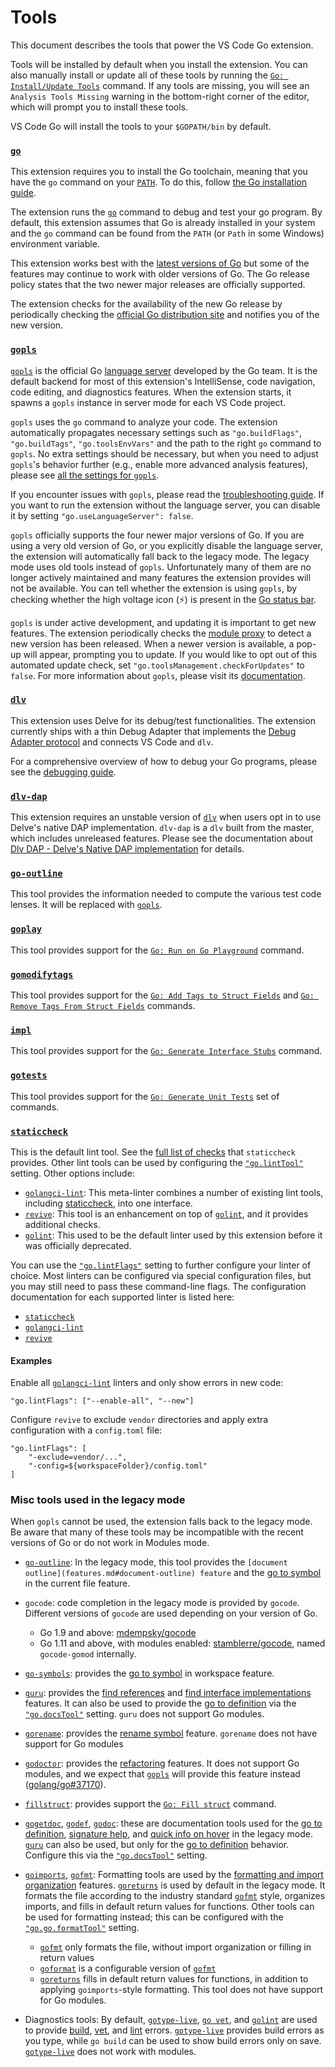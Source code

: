 # Tools

This document describes the tools that power the VS Code Go extension.

Tools will be installed by default when you install the extension. You can also manually install or update all of these tools by running the [`Go: Install/Update Tools`](commands.md#go-installupdate-tools) command. If any tools are missing, you will see an `Analysis Tools Missing` warning in the bottom-right corner of the editor, which will prompt you to install these tools.

VS Code Go will install the tools to your `$GOPATH/bin` by default. 

### [`go`]
This extension requires you to install the Go toolchain, meaning that you have the `go` command on your [`PATH`](https://en.wikipedia.org/wiki/PATH_(variable)). To do this, follow [the Go installation guide](https://golang.org/doc/install).

The extension runs the [`go`] command to debug and test your go program. By default, this extension assumes that Go is already installed in your system and the `go` command can be found from the `PATH` (or `Path` in some Windows) environment variable.

This extension works best with the [latest versions of Go](https://golang.org/doc/devel/release.html#policy) but  some of the features may continue to work with older versions of Go. The Go release policy states that the two newer major releases are officially supported.

The extension checks for the availability of the new Go release by periodically checking the [official Go distribution site](https://golang.org/dl) and notifies you of the new version. 

### [`gopls`]
[`gopls`] is the official Go [language server](https://langserver.org/) developed by the Go team. It is the default backend for most of this extension's IntelliSense, code navigation, code editing, and diagnostics features. When the extension starts, it spawns a `gopls` instance in server mode for each VS Code project.

`gopls` uses the `go` command to analyze your code. The extension automatically propagates necessary settings such as  `"go.buildFlags"`, `"go.buildTags"`, `"go.toolsEnvVars"` and the path to the right `go` command to `gopls`. No extra settings should be necessary, but when you need to adjust `gopls`'s behavior further (e.g., enable more advanced analysis features), please see [all the settings for `gopls`](settings.md#settings-for-gopls).

If you encounter issues with `gopls`, please read the [troubleshooting guide](troubleshooting.md#collect-gopls-information). If you want to run the extension without the language server, you can disable it by setting `"go.useLanguageServer": false`.

`gopls` officially supports the four newer major versions of Go. If you are using a very old version of Go, or you explicitly disable the language server, the extension will automatically fall back to the legacy mode. The legacy mode uses old tools instead of `gopls`. Unfortunately many of them are no longer actively maintained and many features the extension provides will not be available.
You can tell whether the extension is using `gopls`, by checking whether the high voltage icon (⚡) is present in the [Go status bar](./ui.md).

`gopls` is under active development, and updating it is important to get new features. The extension periodically checks the [module proxy](https://golang.org/cmd/go/#hdr-Module_proxy_protocol) to detect a new version has been released. When a newer version is available, a pop-up will appear, prompting you to update. If you would like to opt out of this automated update check, set `"go.toolsManagement.checkForUpdates"` to `false`.
For more information about `gopls`, please visit its [documentation](https://golang.org/s/gopls).

<!-- TODO: link to gopls troubleshooting guide -->

### [`dlv`](https://github.com/go-delve/delve)
This extension uses Delve for its debug/test functionalities. The extension currently ships with a thin Debug Adapter that implements the [Debug Adapter protocol](https://microsoft.github.io/debug-adapter-protocol/) and connects VS Code and `dlv`.

For a comprehensive overview of how to debug your Go programs, please see the [debugging guide](./debugging.md).

### [`dlv-dap`](https://github.com/go-delve/delve)
This extension requires an unstable version of [`dlv`](#dlv) when users opt in to use Delve's native DAP implementation. `dlv-dap` is a `dlv` built from the master, which includes unreleased features. Please see the documentation about [Dlv DAP - Delve's Native DAP implementation](./dlv-dap.md) for details.

### [`go-outline`](https://pkg.go.dev/github.com/ramya-rao-a/go-outline?tab=overview)

This tool provides the information needed to compute the various test code lenses. It will be replaced with [`gopls`]. <!--TODO: reference to the issue-->

### [`goplay`](https://pkg.go.dev/github.com/haya14busa/goplay?tab=overview)

This tool provides support for the [`Go: Run on Go Playground`](features.md#go-playground) command.

### [`gomodifytags`](https://pkg.go.dev/github.com/fatih/gomodifytags?tab=overview)

This tool provides support for the [`Go: Add Tags to Struct Fields`](features.md#add-or-remove-struct-tags) and [`Go: Remove Tags From Struct Fields`](features.md#add-or-remove-struct-tags) commands.

### [`impl`](https://github.com/josharian/impl)

This tool provides support for the [`Go: Generate Interface Stubs`](features.md#generate-interface-implementation) command.

### [`gotests`](https://github.com/cweill/gotests/)

This tool provides support for the [`Go: Generate Unit Tests`](features.md#generate-unit-tests) set of commands.

### [`staticcheck`]

This is the default lint tool. See the [full list of checks](https://staticcheck.io/docs/checks) that `staticcheck` provides. Other lint tools can be used by configuring the [`"go.lintTool"`](settings.md#go.lintTool) setting.
Other options include:

  * [`golangci-lint`]: This meta-linter combines a number of existing lint tools, including [staticcheck](#staticcheck), into one interface.
  * [`revive`]: This tool is an enhancement on top of [`golint`], and it provides additional checks.
  * [`golint`]: This used to be the default linter used by this extension before it was officially deprecated.

You can use the [`"go.lintFlags"`](settings.md#go.lintFlags) setting to further configure your linter of choice. Most linters can be configured via special configuration files, but you may still need to pass these command-line flags. The configuration documentation for each supported linter is listed here:

* [`staticcheck`](https://staticcheck.io/docs/#configuration)
* [`golangci-lint`](https://golangci-lint.run/usage/configuration/)
* [`revive`](https://github.com/mgechev/revive#command-line-flags)

#### Examples

Enable all [`golangci-lint`] linters and only show errors in new code:

```json5
"go.lintFlags": ["--enable-all", "--new"]
```

Configure `revive` to exclude `vendor` directories and apply extra configuration with a `config.toml` file:

```json5
"go.lintFlags": [
    "-exclude=vendor/...",
    "-config=${workspaceFolder}/config.toml"
]
```

### Misc tools used in the legacy mode

When `gopls` cannot be used, the extension falls back to the legacy mode. Be aware that many of these tools may be incompatible with the recent versions of Go or do not work in Modules mode.

* [`go-outline`](https://pkg.go.dev/github.com/ramya-rao-a/go-outline?tab=overview):
In the legacy mode, this tool provides the `[document outline](features.md#document-outline) feature` and the [go to symbol](features.md#go-to-symbol) in the current file feature.

* `gocode`: code completion in the legacy mode is provided by `gocode`. Different versions of `gocode` are used depending on your version of Go.
  * Go 1.9 and above: [mdempsky/gocode](https://github.com/mdempsky/gocode)
  * Go 1.11 and above, with modules enabled: [stamblerre/gocode](https://github.com/stamblerre/gocode), named `gocode-gomod` internally.

* [`go-symbols`](https://pkg.go.dev/github.com/acroca/go-symbols?tab=overview): provides the [go to symbol](features.md#go-to-symbol) in workspace feature.

* [`guru`](https://pkg.go.dev/golang.org/x/tools/cmd/guru?tab=doc): provides the [find references](features.md#find-references) and [find interface implementations](features.md#find-interface-implementations) features.
It can also be used to provide the [go to definition](features.md#go-to-definition) via the [`"go.docsTool"`](settings.md#go.docsTool) setting. `guru` does not support Go modules.

* [`gorename`](https://pkg.go.dev/golang.org/x/tools/cmd/gorename?tab=doc): provides the [rename symbol](features.md#rename-symbol) feature. `gorename` does not have support for Go modules

* [`godoctor`](https://github.com/godoctor/godoctor): provides the [refactoring](features.md#refactor) features. It does not support Go modules, and we expect that [`gopls`] will provide this feature instead ([golang/go#37170](https://github.com/golang/go/issues/37170)).

* [`fillstruct`](https://github.com/davidrjenni/reftools/tree/master/cmd/fillstruct): provides support the [`Go: Fill struct`](features.md#fill-struct-literals) command.

* [`gogetdoc`], [`godef`], [`godoc`]: these are documentation tools used for the [go to definition](features.md#go-to-definition), [signature help](features.md#signature-help), and [quick info on hover](features.md#quick-info-on-hover) in the legacy mode. [`guru`](#guru) can also be used, but only for the [go to definition](features.md#go-to-definition) behavior. Configure this via the [`"go.docsTool"`](settings.md#go.docsTool) setting.

* [`goimports`], [`gofmt`]: Formatting tools are used by the [formatting and import organization](features.md#format-and-organize-imports) features. [`goreturns`] is used by default in the legacy mode. It formats the file according to the industry standard [`gofmt`] style, organizes imports, and fills in default return values for functions. Other tools can be used for formatting instead; this can be configured with the [`"go.go.formatTool"`](settings.md#formatTool) setting.

  * [`gofmt`] only formats the file, without import organization or filling in return values
  * [`goformat`] is a configurable version of [`gofmt`]
  * [`goreturns`] fills in default return values for functions, in addition to applying `goimports`-style formatting. This tool does not have support for Go modules.

* Diagnostics tools: By default, [`gotype-live`], [`go vet`], and [`golint`] are used to provide [build](features.md#build-errors), [vet](features.md#vet-errors), and [lint](features.md#lint-errors) errors. [`gotype-live`] provides build errors as you type, while `go build` can be used to show build errors only on save. [`gotype-live`] does not work with modules.



[`gogetdoc`]: https://pkg.go.dev/github.com/zmb3/gogetdoc?tab=overview
[`godef`]: https://pkg.go.dev/github.com/rogpeppe/godef?tab=doc
[`godoc`]: https://pkg.go.dev/golang.org/x/tools/godoc?tab=doc
[`goreturns`]: https://pkg.go.dev/github.com/sqs/goreturns?tab=overview
[`goimports`]: https://pkg.go.dev/golang.org/x/tools/cmd/goimports?tab=doc
[`gofmt`]: https://golang.org/cmd/gofmt/
[`goformat`]: https://pkg.go.dev/winterdrache.de/goformat?tab=overview
[`gotype-live`]: https://pkg.go.dev/github.com/tylerb/gotype-live?tab=doc
[`golint`]: https://pkg.go.dev/golang.org/x/lint/golint?tab=overview
[`staticcheck`]: https://pkg.go.dev/honnef.co/go/tools/staticcheck?tab=overview
[`golangci-lint`]: https://golangci-lint.run/
[`revive`]: https://pkg.go.dev/github.com/mgechev/revive?tab=overview
[`go vet`]: https://golang.org/cmd/vet/
[`gopls`]: https://golang.org/s/gopls
[`go`]: https://golang.org/cmd/go

